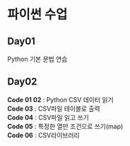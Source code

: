 # 파이썬 수업

## Day01

Python 기본 문법 연습

## Day02

__Code 01 02__ : Python CSV 데이터 읽기  
__Code 03__ : CSV파일 테이블로 출력  
**Code 04** : CSV파일 읽고 쓰기  
**Code 05** : 특정한 열만 조건으로 쓰기(map)  
**Code 06** : CSV라이브러리  
